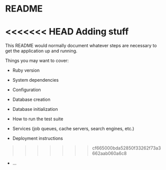 # README

<<<<<<< HEAD
Adding stuff
=======
This README would normally document whatever steps are necessary to get the
application up and running.

Things you may want to cover:

* Ruby version

* System dependencies

* Configuration

* Database creation

* Database initialization

* How to run the test suite

* Services (job queues, cache servers, search engines, etc.)

* Deployment instructions
>>>>>>> cf665000bda52850f33262f73a3662aab060a6c8

* ...
